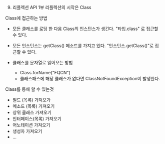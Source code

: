 9. 리플렉션 API 1부
리플렉션의 시작은 Class<T>

Class<T>에 접근하는 방법
- 모든 클래스를 로딩 한 다음 Class<T>의 인스턴스가 생긴다. "타입.class" 로 접근할 수 있다.
- 모든 인스턴스는 getClass() 메소드를 가지고 있다. "인스턴스.getClass()"로 접근할 수 있다.
- 클래스를 문자열로 읽어오는 방법

  - Class.forName("FQCN")
  - 클래스패스에 해당 클래스가 없다면 ClassNotFoundException이 발생한다.
  

Class<T>를 통해 할 수 있는것
-  필드 (목록) 가져오가
-  메소드 (목록) 가져오기
- 상위 클래스 가져오기
-  인터페이스(목록) 가져오기
-  어노테이션 가져오기
-  생성자 가져오기
- ...